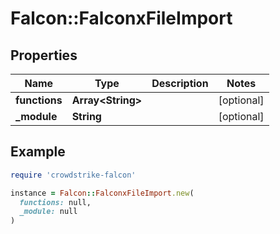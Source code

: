 # Falcon::FalconxFileImport

## Properties

| Name | Type | Description | Notes |
| ---- | ---- | ----------- | ----- |
| **functions** | **Array&lt;String&gt;** |  | [optional] |
| **_module** | **String** |  | [optional] |

## Example

```ruby
require 'crowdstrike-falcon'

instance = Falcon::FalconxFileImport.new(
  functions: null,
  _module: null
)
```

